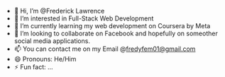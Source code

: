 - 👋 Hi, I’m @Frederick Lawrence
- 👀 I’m interested in Full-Stack Web Development
- 🌱 I’m currently learning my web development on Coursera by Meta
- 💞️ I’m looking to collaborate on Facebook and hopefully on someother social media applications.
- 📫 You can contact me on my Email @fredyfem01@gmail.com
- 😄 Pronouns: He/Him
- ⚡ Fun fact: ...

<!---
Frederick-Thornhill/Frederick-Thornhill is a ✨ special ✨ repository because its `README.md` (this file) appears on your GitHub profile.
You can click the Preview link to take a look at your changes.
--->
